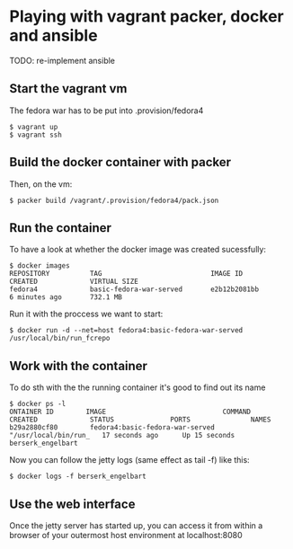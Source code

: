 Playing with vagrant packer, docker and ansible
===============================================

TODO: re-implement ansible

Start the vagrant vm
--------------------
The fedora war has to be put into .provision/fedora4

    $ vagrant up
    $ vagrant ssh


Build the docker container with packer
--------------------------------------
Then, on the vm:

    $ packer build /vagrant/.provision/fedora4/pack.json

Run the container
-----------------
To have a look at whether the docker image was created sucessfully:

    $ docker images
    REPOSITORY          TAG                           IMAGE ID            CREATED             VIRTUAL SIZE
    fedora4             basic-fedora-war-served       e2b12b2081bb        6 minutes ago       732.1 MB

Run it with the proccess we want to start:

    $ docker run -d --net=host fedora4:basic-fedora-war-served /usr/local/bin/run_fcrepo

Work with the container
-----------------------
To do sth with the the running container it's good to find out its name

    $ docker ps -l
    ONTAINER ID        IMAGE                             COMMAND                CREATED             STATUS              PORTS               NAMES
    b29a2880cf80        fedora4:basic-fedora-war-served   "/usr/local/bin/run_   17 seconds ago      Up 15 seconds                           berserk_engelbart

Now you can follow the jetty logs (same effect as tail -f) like this:

    $ docker logs -f berserk_engelbart

Use the web interface
---------------------
Once the jetty server has started up, you can access it from within a browser
of your outermost host environment at localhost:8080
